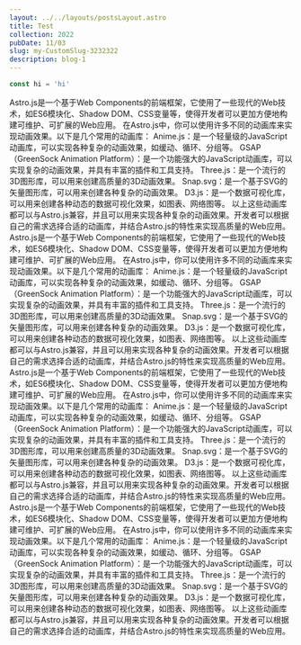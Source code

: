```yaml
---
layout: ../../layouts/postsLayout.astro
title: Test
collection: 2022
pubDate: 11/03
slug: my-CustomSlug-3232322
description: blog-1
---
```

```javascript
const hi = 'hi'
```
Astro.js是一个基于Web Components的前端框架，它使用了一些现代的Web技术，如ES6模块化、Shadow DOM、CSS变量等，使得开发者可以更加方便地构建可维护、可扩展的Web应用。
在Astro.js中，你可以使用许多不同的动画库来实现动画效果。以下是几个常用的动画库：
Anime.js：是一个轻量级的JavaScript动画库，可以实现各种复杂的动画效果，如缓动、循环、分组等。
GSAP（GreenSock Animation Platform）：是一个功能强大的JavaScript动画库，可以实现复杂的动画效果，并具有丰富的插件和工具支持。
Three.js：是一个流行的3D图形库，可以用来创建高质量的3D动画效果。
Snap.svg：是一个基于SVG的矢量图形库，可以用来创建各种复杂的动画效果。
D3.js：是一个数据可视化库，可以用来创建各种动态的数据可视化效果，如图表、网络图等。
以上这些动画库都可以与Astro.js兼容，并且可以用来实现各种复杂的动画效果。开发者可以根据自己的需求选择合适的动画库，并结合Astro.js的特性来实现高质量的Web应用。
Astro.js是一个基于Web Components的前端框架，它使用了一些现代的Web技术，如ES6模块化、Shadow DOM、CSS变量等，使得开发者可以更加方便地构建可维护、可扩展的Web应用。
在Astro.js中，你可以使用许多不同的动画库来实现动画效果。以下是几个常用的动画库：
Anime.js：是一个轻量级的JavaScript动画库，可以实现各种复杂的动画效果，如缓动、循环、分组等。
GSAP（GreenSock Animation Platform）：是一个功能强大的JavaScript动画库，可以实现复杂的动画效果，并具有丰富的插件和工具支持。
Three.js：是一个流行的3D图形库，可以用来创建高质量的3D动画效果。
Snap.svg：是一个基于SVG的矢量图形库，可以用来创建各种复杂的动画效果。
D3.js：是一个数据可视化库，可以用来创建各种动态的数据可视化效果，如图表、网络图等。
以上这些动画库都可以与Astro.js兼容，并且可以用来实现各种复杂的动画效果。开发者可以根据自己的需求选择合适的动画库，并结合Astro.js的特性来实现高质量的Web应用。
Astro.js是一个基于Web Components的前端框架，它使用了一些现代的Web技术，如ES6模块化、Shadow DOM、CSS变量等，使得开发者可以更加方便地构建可维护、可扩展的Web应用。
在Astro.js中，你可以使用许多不同的动画库来实现动画效果。以下是几个常用的动画库：
Anime.js：是一个轻量级的JavaScript动画库，可以实现各种复杂的动画效果，如缓动、循环、分组等。
GSAP（GreenSock Animation Platform）：是一个功能强大的JavaScript动画库，可以实现复杂的动画效果，并具有丰富的插件和工具支持。
Three.js：是一个流行的3D图形库，可以用来创建高质量的3D动画效果。
Snap.svg：是一个基于SVG的矢量图形库，可以用来创建各种复杂的动画效果。
D3.js：是一个数据可视化库，可以用来创建各种动态的数据可视化效果，如图表、网络图等。
以上这些动画库都可以与Astro.js兼容，并且可以用来实现各种复杂的动画效果。开发者可以根据自己的需求选择合适的动画库，并结合Astro.js的特性来实现高质量的Web应用。
Astro.js是一个基于Web Components的前端框架，它使用了一些现代的Web技术，如ES6模块化、Shadow DOM、CSS变量等，使得开发者可以更加方便地构建可维护、可扩展的Web应用。
在Astro.js中，你可以使用许多不同的动画库来实现动画效果。以下是几个常用的动画库：
Anime.js：是一个轻量级的JavaScript动画库，可以实现各种复杂的动画效果，如缓动、循环、分组等。
GSAP（GreenSock Animation Platform）：是一个功能强大的JavaScript动画库，可以实现复杂的动画效果，并具有丰富的插件和工具支持。
Three.js：是一个流行的3D图形库，可以用来创建高质量的3D动画效果。
Snap.svg：是一个基于SVG的矢量图形库，可以用来创建各种复杂的动画效果。
D3.js：是一个数据可视化库，可以用来创建各种动态的数据可视化效果，如图表、网络图等。
以上这些动画库都可以与Astro.js兼容，并且可以用来实现各种复杂的动画效果。开发者可以根据自己的需求选择合适的动画库，并结合Astro.js的特性来实现高质量的Web应用。